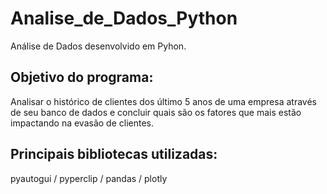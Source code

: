 # Analise_de_Dados_Python
 Análise de Dados desenvolvido em Pyhon. 
## Objetivo do programa: 
Analisar o histórico de clientes dos último 5 anos de uma empresa através de seu banco de dados e concluir quais são os fatores que mais estão impactando na evasão de clientes. 
## Principais bibliotecas utilizadas: 
pyautogui / pyperclip / pandas / plotly
